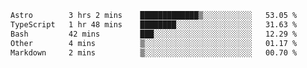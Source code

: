 <!--START_SECTION:waka-->

```txt
Astro        3 hrs 2 mins    █████████████▒░░░░░░░░░░░   53.05 %
TypeScript   1 hr 48 mins    ████████░░░░░░░░░░░░░░░░░   31.63 %
Bash         42 mins         ███░░░░░░░░░░░░░░░░░░░░░░   12.29 %
Other        4 mins          ▒░░░░░░░░░░░░░░░░░░░░░░░░   01.17 %
Markdown     2 mins          ▒░░░░░░░░░░░░░░░░░░░░░░░░   00.70 %
```

<!--END_SECTION:waka-->
